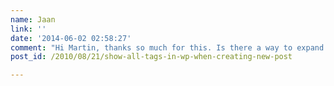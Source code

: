 ```yaml
---
name: Jaan
link: ''
date: '2014-06-02 02:58:27'
comment: "Hi Martin, thanks so much for this. Is there a way to expand on your method to also do the following:\nCan it also show empty tags (ie. that are not being used by any posts)? It only shows tags that are used by posts, even if they are in your tags database.\n\nThanks again Martin."
post_id: /2010/08/21/show-all-tags-in-wp-when-creating-new-post

---
```



